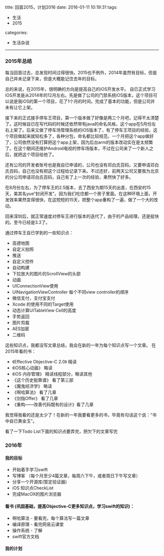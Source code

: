 title: 回首2015，计划2016
date: 2016-01-11 10:19:31
tags:

- 生活
- 2015

categories:

- 生活杂说

---

### 2015年总结

  每当回首过去，总发现时间过得很快。2015也不例外，2014年虽然有目标，但是自己并未记录下来，但是大概能记住去年的目标。
  <!--more-->
  总的来说，在2015年，很明确的方向是提高自己的iOS开发水平。
  自已正式学习iOS开发是从2014年的12月左右。先是做了公司的门禁系统iOS版本，这个项目可以说是我iOS的第一个项目，花了1个月的时间。完成了基本的功能，但是公司并未有让它上架。
  
  接下来的正式接手停车王项目，第一个版本做了好像是两三个月吧，记得不太清楚了。这时候自已在写代码的时候还依然带有java的命名风格，这个app在5月份左右上架了。后来又做了停车场管理系统的iOS版本了，有了停车王项目的经验，这个项目做起来就轻松多了，各种分包，命名都比较规范，一个月把这个app做好了，公司依然没有打算把这个app上架，因为后台arm的版本改动实在是太频繁了。在这个期间还维护Android电视的停车场版本，不过在公司来了一个新人之后，就把这个项目给他了。
  
  还有公司的开发者账号也是我自已申请的，公司也没有邓白氏百码，又要申请邓白氏百码，自己也没有把这个过程给记录下来。不过还好，前两天公司又要我为北京的分公司申请邓白氏百码，自己有了上一次的经验，果然快了好多。
  
  在8月份左右，为了停车王的2.5版本，去了西安为期15天的出差，在西安的15天，美其名yue“封闭开发”。因为我们吃住都一个房子里面。在这种环境上面，开发效率果然变得很快，在这短短的15天，把整个app重构了一遍，做了一个大的改动。
  
  回来深圳后，就正常速度对停车王进行版本的迭代了，由于的产品经理，还是挺快的。至今已经是3.3了。

通过停车王自已学到的一些知识点：

- 高德地图
- 自定义拍照
- 推送
- 自定义控件
- 自动构建
- 下拉放大的图片的ScrollView的头部
- 动画
- UIConnectionView使用
- UINavigationViewController 每个不同view controller的顺序
- 微信支付，支付宝支付
- Xcode 的使用不同的Target使用
- 动态计算UITableView Cell的高度
- 手势返回
- 图片剪裁
- AES加密
- 二维码

这些知识点，我都没写文章总结，我会在新的一年为每个知识点写一个文章。
在2015年看的书：

- 《Effective Objective-C 2.0》  精读
- 《iOS核心动画》                 略读
- 《iOS 内存管理》         精读线程部分，略读其他 
- 《这个历史挺靠谱》        看了第三部
- 《魔鬼经济学》            略读
- 《啊哈算法》            看了几章
- 《剑指Offer》           看了几章
- 《重构——改善代码既有的设计》看了几章

我觉得我看的还是太少了！在新的一年我要看更多的书，毕竟有句话这个说：“书中自已黄金玉”。

看了一下Todo List下面的知识点要弄完，把欠下的文章写完

### 2016年
#### 我的目标
- 开始着手学习swift
- 写博客 （每个月至少4篇文章，每周六下午，或者周日下午写文章）
- 分享一个开源库(暂定验证器)
- iOS 知识点CheckList
- 完成MacOX的图片浏览器

#### 	看书 (巩固基础，提高Objective-C更多知识点，学习swift的知识)：
- 啊哈算法 - 要看完，每个算法写一篇文章
- 编译原理 - 看完网易云课堂
- 操作系统 - 了解
- swift官方文档

#### 我的计划

